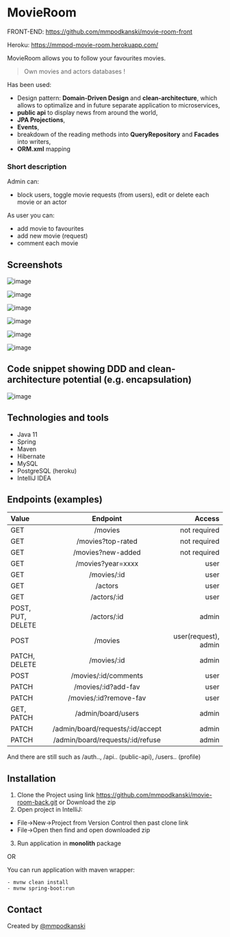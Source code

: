 # MovieRoom
FRONT-END: https://github.com/mmpodkanski/movie-room-front

Heroku: https://mmpod-movie-room.herokuapp.com/

MovieRoom allows you to follow your favourites movies.

> Own movies and actors databases !

Has been used:
- Design pattern: **Domain-Driven Design** and **clean-architecture**, which allows to optimalize and in future separate application to microservices,
- **public api** to display news from around the world,
- **JPA Projections**,
- **Events**,
- breakdown of the reading methods into **QueryRepository** and **Facades** into writers,
- **ORM.xml** mapping


### Short description

Admin can:
  - block users, toggle movie requests (from users), edit or delete each movie or an actor

As user you can:
  - add movie to favourites
  - add new movie (request)
  - comment each movie


## Screenshots

![image](https://user-images.githubusercontent.com/75319903/116761656-85766d00-aa18-11eb-9453-bda7b9fcbb1b.png)

![image](https://user-images.githubusercontent.com/75319903/117204403-8c262b00-adf0-11eb-89d9-61d2f9dc6039.png)

![image](https://user-images.githubusercontent.com/75319903/116762321-5b25af00-aa1a-11eb-8183-73197e40bf78.png)

![image](https://user-images.githubusercontent.com/75319903/117204344-7ca6e200-adf0-11eb-82e0-87378f32b455.png)

![image](https://user-images.githubusercontent.com/75319903/116762375-83151280-aa1a-11eb-8d69-bbba7292c16f.png)

![image](https://user-images.githubusercontent.com/75319903/117204454-99431a00-adf0-11eb-9ca8-f38c7f8b1b92.png)

## Code snippet showing DDD and clean-architecture potential (e.g. encapsulation)

![image](https://user-images.githubusercontent.com/75319903/116762840-06833380-aa1c-11eb-848e-3f3ea453978c.png)


## Technologies and tools
* Java 11
* Spring
* Maven
* Hibernate
* MySQL
* PostgreSQL (heroku)
* IntelliJ IDEA

## Endpoints (examples)
| Value | Endpoint | Access |
| :---         |     :---:      |          ---: |
| GET   | /movies    | not required  |
| GET   | /movies?top-rated    | not required  |
| GET   | /movies?new-added   | not required  |
| GET   | /movies?year=xxxx    | user  |
| GET   | /movies/:id    | user  |
| GET   | /actors    | user  |
| GET   | /actors/:id    | user  |
| POST, PUT, DELETE   | /actors/:id    | admin  |
| POST   | /movies    | user(request), admin |
| PATCH, DELETE   | /movies/:id    | admin  |
| POST | /movies/:id/comments    | user |
| PATCH   | /movies/:id?add-fav    | user  |
| PATCH   | /movies/:id?remove-fav    | user  |
| GET, PATCH   | /admin/board/users   | admin  |
| PATCH   | /admin/board/requests/:id/accept  | admin  |
| PATCH   | /admin/board/requests/:id/refuse  | admin  |

And there are still such as /auth.., /api.. (public-api), /users.. (profile)


## Installation

1. Clone the Project using link https://github.com/mmpodkanski/movie-room-back.git or Download the zip
2. Open project in IntelliJ:
- File->New->Project from Version Control then past clone link
- File->Open then find and open downloaded zip
3. Run application in **monolith** package

OR

You can run application with maven wrapper:
```
- mvnw clean install
- mvnw spring-boot:run
```

## Contact
Created by [@mmpodkanski](https://github.com/mmpodkanski/)
